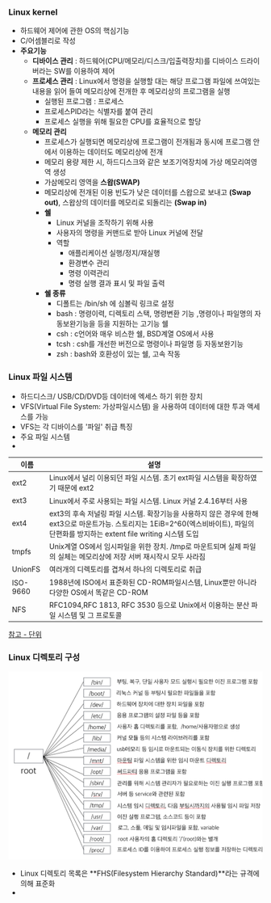 ﻿### Linux kernel
- 하드웨어 제어에 관한 OS의 핵심기능
- C/어셈블리로 작성
- **주요기능**
	- **디바이스 관리** : 하드웨어(CPU/메모리/디스크/입출력장치)를 디바이스 드라이버라는 SW를 이용하여 제어
	- **프로세스 관리** : Linux에서 명령을 실행할 대는 해당 프로그램 파일에 쓰여있는 내용을 읽어 들여 메모리상에 전개한 후 메모리상의 프로그램을 실행
		- 실행된 프로그램 : 프로세스
		- 프로세스PID라는 식별자를 붙여 관리
		- 프로세스 실행을 위해 필요한  CPU를 효율적으로 할당
	- **메모리 관리** 
		-  프로세스가 실행되면 메모리상에 프로그램이 전개됨과 동시에 프로그램 안에서 이용하는 데이터도 메모리상에 전개 
		- 메모리 용량 제한 시, 하드디스크와 같은 보조기억장치에 가상 메모리여영역 생성
		- 가삼메모리 영역을 **스왑(SWAP)**
		- 메모리상에 전개된 이용 빈도가 낮은 데이터를 스왑으로 보내고 **(Swap out)**, 스왑상의 데이터를 메모리로 되돌리는 **(Swap in)**
		- **쉘**
			- Linux 커널을 조작하기 위해 사용
			- 사용자의 명령을 커맨드로 받아 Linux 커널에 전달
			- 역할
				- 애플리케이션 실행/정지/재실행
				- 환경변수 관리
				- 명령 이력관리
				- 명령 실행 결과 표시 및 파일 출력
		- **쉘 종류**
			- 디폴트는 /bin/sh 에 심볼릭 링크로 설정
			- bash : 명령이력, 디렉토리 스택, 명령변환 기능 ,명령이나 파일명의 자동보완기능을 등을 지원하는 고기능 쉘
			- csh : c언어와 매우 비스한 쉘, BSD계열 OS에서 사용
			- tcsh : csh를 개선한 버전으로 명령이나 파일명 등 자동보완기능 
			- zsh : bash와 호환성이 있는 쉘, 고속 작동
### Linux 파일 시스템
- 하드디스크/ USB/CD/DVD등 데이터에 엑세스 하기 위한 장치
- VFS(Virtual File System: 가상파일시스템) 을 사용하여 데이터에 대한 투과 액세스를 가능
- VFS는 각 디바이스를 '파일' 취급 특징
- 주요 파일 시스템 
- 
|이름  |설명  |
|--|--|
| ext2 | Linux에서 널리 이용되던  파일 시스템. 초기 ext파일 시스템을 확장하였기 때문에 ext2  |
| ext3| Linux에서 주로 사용되는 파일 시스템. Linux 커널 2.4.16부터 사용|
|ext4 |ext3의 후속 저널링 파일 시스템. 확장기능을 사용하지 않은 경우에 한해 ext3으로 마운트가능. 스토리지는 1EiB=2^60(엑스비바이트), 파일의 단편화를 방지하는 extent file writing 시스템 도입 |
| tmpfs| Unix계열 OS에서 임시파일을 위한 장치. /tmp로 마운트되며 실제 파일의 실체는 메모리상에 저장 서버 재시작시 모두 사라짐|
|UnionFS | 여러개의 디렉토리를 겹쳐서 하나의 디렉토리로 취급|
| ISO-9660| 1988년에 ISO에서 표준화된 CD-ROM파일시스템, Linux뿐만 아니라 다양한 OS에서 똑같은 CD-ROM|
|NFS |RFC1094,RFC 1813, RFC 3530 등으로 Unix에서 이용하는 분산 파일 시스템 및 그 프로토콜  |
[참고 - 단위](https://ko.wikipedia.org/wiki/%EC%97%91%EC%8A%A4%EB%B9%84%EB%B0%94%EC%9D%B4%ED%8A%B8)

### Linux 디렉토리 구성
![enter image description here](https://raw.githubusercontent.com/lee-seul/lee-seul.github.com/master/static/img/_posts/linux_directory_structure.png)
 - Linux 디렉토리 목록은 **FHS(Filesystem Hierarchy Standard)**라는 규격에 의해 표준화
 - 
